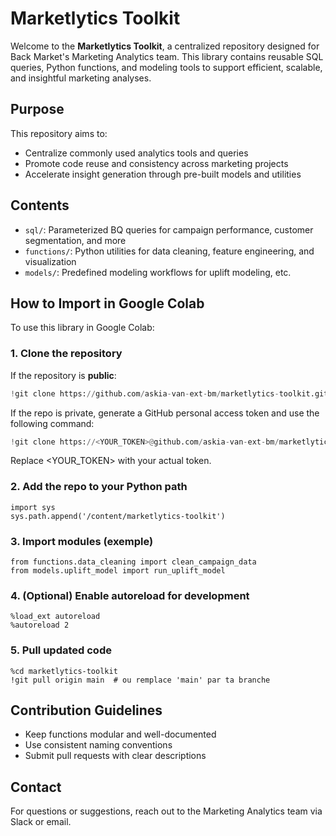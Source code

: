 # Marketlytics Toolkit

Welcome to the **Marketlytics Toolkit**, a centralized repository designed for Back Market's Marketing Analytics team. This library contains reusable SQL queries, Python functions, and modeling tools to support efficient, scalable, and insightful marketing analyses.

## Purpose

This repository aims to:
- Centralize commonly used analytics tools and queries
- Promote code reuse and consistency across marketing projects
- Accelerate insight generation through pre-built models and utilities

## Contents

- `sql/`: Parameterized BQ queries for campaign performance, customer segmentation, and more
- `functions/`: Python utilities for data cleaning, feature engineering, and visualization
- `models/`: Predefined modeling workflows for uplift modeling, etc.

## How to Import in Google Colab

To use this library in Google Colab:

### 1. Clone the repository

If the repository is **public**:
```python
!git clone https://github.com/askia-van-ext-bm/marketlytics-toolkit.git
```

If the repo is private, generate a GitHub personal access token and use the following command:
```python
!git clone https://<YOUR_TOKEN>@github.com/askia-van-ext-bm/marketlytics-toolkit.git
```
Replace <YOUR_TOKEN> with your actual token.

### 2. Add the repo to your Python path

```
import sys
sys.path.append('/content/marketlytics-toolkit')
```

### 3. Import modules (exemple)

```
from functions.data_cleaning import clean_campaign_data
from models.uplift_model import run_uplift_model
```

### 4. (Optional) Enable autoreload for development

```
%load_ext autoreload
%autoreload 2
```

### 5. Pull updated code

```
%cd marketlytics-toolkit
!git pull origin main  # ou remplace 'main' par ta branche
```

## Contribution Guidelines

 - Keep functions modular and well-documented
 - Use consistent naming conventions
 - Submit pull requests with clear descriptions

## Contact
For questions or suggestions, reach out to the Marketing Analytics team via Slack or email.
